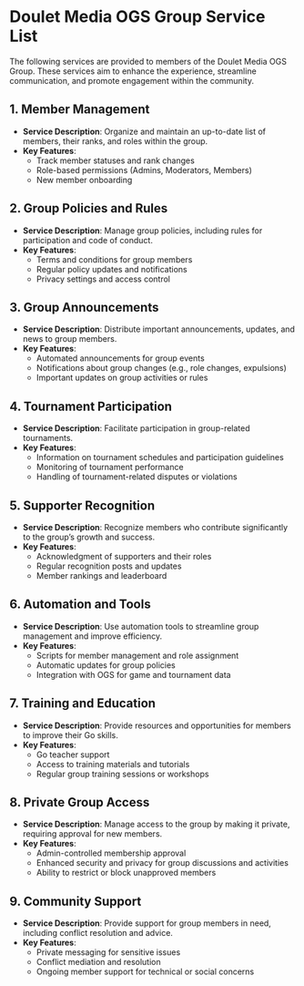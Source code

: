 # Doulet Media OGS Group Service List

The following services are provided to members of the Doulet Media OGS Group. These services aim to enhance the experience, streamline communication, and promote engagement within the community.

## 1. **Member Management**
   - **Service Description**: Organize and maintain an up-to-date list of members, their ranks, and roles within the group.
   - **Key Features**:
     - Track member statuses and rank changes
     - Role-based permissions (Admins, Moderators, Members)
     - New member onboarding

## 2. **Group Policies and Rules**
   - **Service Description**: Manage group policies, including rules for participation and code of conduct.
   - **Key Features**:
     - Terms and conditions for group members
     - Regular policy updates and notifications
     - Privacy settings and access control

## 3. **Group Announcements**
   - **Service Description**: Distribute important announcements, updates, and news to group members.
   - **Key Features**:
     - Automated announcements for group events
     - Notifications about group changes (e.g., role changes, expulsions)
     - Important updates on group activities or rules

## 4. **Tournament Participation**
   - **Service Description**: Facilitate participation in group-related tournaments.
   - **Key Features**:
     - Information on tournament schedules and participation guidelines
     - Monitoring of tournament performance
     - Handling of tournament-related disputes or violations

## 5. **Supporter Recognition**
   - **Service Description**: Recognize members who contribute significantly to the group’s growth and success.
   - **Key Features**:
     - Acknowledgment of supporters and their roles
     - Regular recognition posts and updates
     - Member rankings and leaderboard

## 6. **Automation and Tools**
   - **Service Description**: Use automation tools to streamline group management and improve efficiency.
   - **Key Features**:
     - Scripts for member management and role assignment
     - Automatic updates for group policies
     - Integration with OGS for game and tournament data

## 7. **Training and Education**
   - **Service Description**: Provide resources and opportunities for members to improve their Go skills.
   - **Key Features**:
     - Go teacher support
     - Access to training materials and tutorials
     - Regular group training sessions or workshops

## 8. **Private Group Access**
   - **Service Description**: Manage access to the group by making it private, requiring approval for new members.
   - **Key Features**:
     - Admin-controlled membership approval
     - Enhanced security and privacy for group discussions and activities
     - Ability to restrict or block unapproved members

## 9. **Community Support**
   - **Service Description**: Provide support for group members in need, including conflict resolution and advice.
   - **Key Features**:
     - Private messaging for sensitive issues
     - Conflict mediation and resolution
     - Ongoing member support for technical or social concerns
